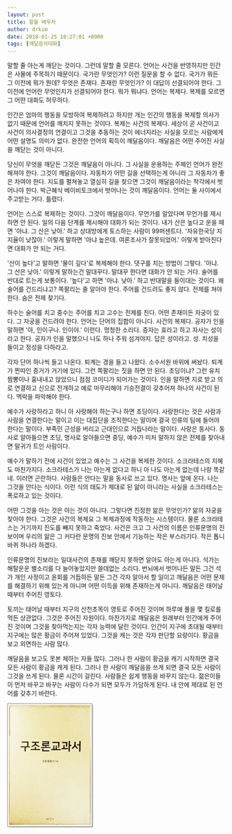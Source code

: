 ```yaml
---
layout: post
title: 말을 배우자
author: drkim
date: 2018-01-25 18:27:01 +0900
tags: [깨달음의대화]
---
```

말할 줄 아는게 깨닫는 것이다. 그런데 말할 줄 모른다. 언어는 사건을 반영하지만 인간은 사물에 주목하기 때문이다. 국가란 무엇인가? 이런 질문을 할 수 없다. 국가가 뭐든 그 이전에 뭐가 뭔데? 무엇은 존재다. 존재란 무엇인가? 이 대답이 선결되어야 한다. 그 이전에 언어란 무엇인지가 선결되어야 한다. 뭐가 뭐냐다. 언어는 복제다. 복제를 모르면 그 어떤 대화도 허무하다.

  


인간은 엄마의 행동을 모방하여 복제하려고 하지만 개는 인간의 행동을 복제할 의사가 없기 때문에 언어를 깨치지 못하는 것이다. 복제는 사건의 복제다. 세상이 곧 사건이고 사건이 의사결정의 연결이고 그것을 추동하는 것이 에너지라는 사실을 모르는 사람에게 어떤 설명도 의미가 없다. 완전한 언어의 획득이 깨달음이다. 깨달음은 어떤 주어진 사실을 깨닫는 것이 아니다. 

  


당신이 무엇을 깨닫든 그것은 깨달음이 아니다. 그 사실을 운용하는 주체인 언어가 완전해져야 한다. 그것이 깨달음이다. 자동차가 어떤 길을 선택하는게 아니라 그 자동차가 좋은 차여야 한다. 지도를 펼쳐놓고 열심히 길을 찾으면 그것이 깨달음이라는 착각에서 벗어나야 한다. 박근혜식 베이비토크에서 벗어나는 것이 깨달음이다. 언어는 둘 사이에서 주고받는 거다. 틀렸다. 

  


언어는 스스로 복제하는 것이다. 그것이 깨달음이다. 무언가를 알았다며 무언가를 제시하면 안 된다. 일의 다음 단계를 제시해야 대화가 되는 것이다. 내가 산은 높다고 운을 떼면 '아냐. 그 산은 낮아.' 하고 상대방에게 토스하는 사람이 99퍼센트다. '자유한국당 지지율이 낮잖아.' 이렇게 말하면 '아냐 높은데. 여론조사가 잘못되었어.' 이렇게 받아친다면 대화가 안 되는 거다. 

  


'산이 높다'고 말하면 '물이 깊다'로 복제해야 한다. 댓구를 치는 방법이 그렇다. '아냐. 그 산은 낮아.' 이렇게 말하는건 말대꾸다. 말대꾸 한다면 대화가 안 되는 거다. 술어를 반대로 트는게 보통이다. '높다'고 하면 '아냐. 낮아.' 하고 반대말을 들이대는 것이다. 왜 술어를 건드리냐고? 쪽팔리는 줄 알아야 한다. 주어를 건드려도 좋지 않다. 전제를 쳐야 한다. 숨은 전제 찾기다.

  


하수는 술어를 치고 중수는 주어를 치고 고수는 전제를 친다. 어떤 존재이든 자궁이 있다. 그 자궁을 건드려야 한다. 언어는 단어의 집합이 아니다. 사건의 복제다. 공자가 인을 말하면 '아, 인이구나. 인이야.' 이런다. 멍청한 소리다. 증자는 효라고 하고 자사는 성이라고 한다. 공자가 인을 말했으니 나도 하나 주워 섬겨야지. 답은 성이라고. 성. 치성을 들이고 정성을 다하라고.

  


각자 단어 하나씩 들고 나온다. 퇴계는 경을 들고 나왔다. 소수서원 바위에 써놨다. 퇴계가 찐따인 증거가 거기에 있다. 그런 쪽팔리는 짓을 하면 안 된다. 초딩이냐? 그런 유치짬뽕이나 흉내내고 앉았으니 점점 코미디가 되어가는 것이다. 인을 말하면 지로 받고 의로 연결하고 신으로 전개하고 예로 마무리해야 기승전결이 갖추어져 하나의 사건이 된다. 맥락을 파악해야 한다. 

  


예수가 사랑하라고 하니 아 사랑해야 하는구나 하면 초딩이다. 사랑한다는 것은 사람과 사람을 연결한다는 말이고 이는 대집단을 조직한다는 말이며 결국 인류의 팀에 들어야 한다는 말이다. 부족민 근성을 버리고 근대인으로 거듭나라는 말이다. 사랑은 동사다. 동사로 알아들으면 초딩, 명사로 알아들으면 중딩, 예수가 미처 말하지 않은 전제를 찾아내면 말귀가 트인 사람이다.

  


예수가 말하기 전에 사건이 있었고 예수는 그 사건을 복제한 것이다. 소크라테스의 지혜도 마찬가지다. 소크라테스가 나는 아는게 없다고 하니 아 나도 아는게 없는데 나랑 똑같네. 이러면 곤란하다. 사람들은 안다는 말을 동사로 쓰고 있다. 명사는 앞에 온다. 나는 그것을 안다는 식이다. 이런 식의 태도가 제대로 된 앎이 아니라는 사실을 소크라테스는 폭로하고 있는 것이다.

  


어떤 그것을 아는 것은 아는 것이 아니다. 그렇다면 진정한 앎은 무엇인가? 앎의 자궁을 찾아야 한다. 그것은 사건의 복제요 그 복제과정에 작동하는 시스템이다. 물론 소크라테스는 거기까지 진도를 빼지 못하고 죽었다. 사건은 크고 그 사건의 이름은 인류문명의 진보이며 우리의 앎은 그 커다란 문명의 진보 안에서 기능하는 작은 부스러기다. 작은 톱니바퀴 하나라 하겠다.

  


인류문명의 진보라는 일대사건의 존재를 깨닫지 못하면 알아도 아는게 아니다. 석가는 해탈운운 별소리를 다 늘어놓았지만 쓸데없는 소리다. 번뇌에서 벗어나든 말든 그건 석가 개인 사정이고 윤회를 거듭하든 말든 그건 각자 알아서 할 일이고 깨달음은 어떤 문제를 해결하기 위해 있는게 아니며 어떤 이득을 위해 존재하는게 아니다. 깨달음은 태어날 때부터 주어진 영토다.

  


토끼는 태어날 때부터 지구의 산천초목이 영토로 주어진 것이며 하루에 풀을 몇 킬로를 먹든 상관없다. 그것은 주어진 자원이다. 마찬가지로 깨달음은 원래부터 인간에게 주어진 것이며 그것을 찾아먹는지는 각자 능력에 달린 것이다. 인간이 지구에 초대될 때부터 지구에는 많은 황금이 주어져 있었다. 그것을 캐는 것은 각자 판단할 요량이다. 황금을 보고 외면하는 사람 많다.

  


깨달음을 보고도 못본 체하는 자들 많다. 그러나 한 사람이 황금을 캐기 시작하면 결국 모든 사람이 황금을 캐게 된다. 그러나 한 사람이 깨달음을 쓰게 되면 결국 모든 사람이 그것을 쓰게 된다. 물론 시간이 걸린다. 사람들은 쉽게 행동을 바꾸지 않는다. 젊은이들이 먼저 바꾸고 바꾸는 사람이 다수가 되면 모두가 가담하게 된다. 내 안에 제대로 된 언어를 갖추기 바란다. 

  


![00.jpg](files/attach/images/198/534/934/00.jpg)